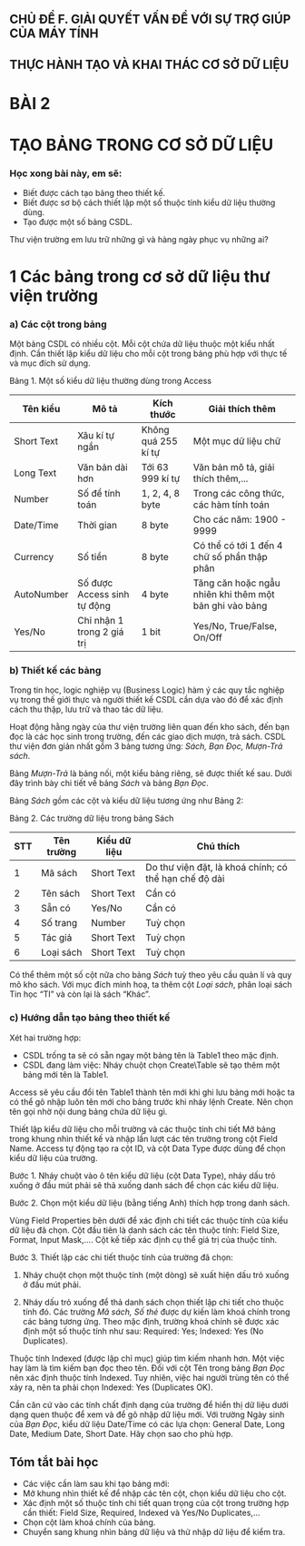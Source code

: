 ## CHỦ ĐỀ F. GIẢI QUYẾT VẤN ĐỀ VỚI SỰ TRỢ GIÚP CỦA MÁY TÍNH
## THỰC HÀNH TẠO VÀ KHAI THÁC CƠ SỞ DỮ LIỆU

# BÀI 2
# TẠO BẢNG TRONG CƠ SỞ DỮ LIỆU

### Học xong bài này, em sẽ:

- Biết được cách tạo bảng theo thiết kế.
- Biết được sơ bộ cách thiết lập một số thuộc tính kiểu dữ liệu thường dùng.
- Tạo được một số bảng CSDL.

Thư viện trường em lưu trữ những gì và hàng ngày phục vụ những ai?

# 1 Các bảng trong cơ sở dữ liệu thư viện trường

### a) Các cột trong bảng

Một bảng CSDL có nhiều cột. Mỗi cột chứa dữ liệu thuộc một kiểu nhất định. Cần thiết lập kiểu dữ liệu cho mỗi cột trong bảng phù hợp với thực tế và mục đích sử dụng.

Bảng 1. Một số kiểu dữ liệu thường dùng trong Access

| Tên kiểu | Mô tả | Kích thước | Giải thích thêm |
|---|---|---|---|
| Short Text | Xâu kí tự ngắn | Không quá 255 kí tự | Một mục dữ liệu chữ |
| Long Text | Văn bản dài hơn | Tới 63 999 kí tự | Văn bản mô tả, giải thích thêm,... |
| Number | Số để tính toán | 1, 2, 4, 8 byte | Trong các công thức, các hàm tính toán |
| Date/Time | Thời gian | 8 byte | Cho các năm: 1900 - 9999 |
| Currency | Số tiền | 8 byte | Có thể có tới 1 đến 4 chữ số phần thập phân |
| AutoNumber | Số được Access sinh tự động | 4 byte | Tăng căn hoặc ngẫu nhiên khi thêm một bản ghi vào bảng |
| Yes/No | Chỉ nhận 1 trong 2 giá trị | 1 bit | Yes/No, True/False, On/Off |

### b) Thiết kế các bảng

Trong tin học, logic nghiệp vụ (Business Logic) hàm ý các quy tắc nghiệp vụ trong thế giới thực và người thiết kế CSDL cần dựa vào đó để xác định cách thu thập, lưu trữ và thao tác dữ liệu.

Hoạt động hằng ngày của thư viện trường liên quan đến kho sách, đến bạn đọc là các học sinh trong trường, đến các giao dịch mượn, trả sách. CSDL thư viện đơn giản nhất gồm 3 bảng tương ứng: *Sách, Bạn Đọc, Mượn-Trả sách*.

Bảng *Mượn-Trả* là bảng nối, một kiểu bảng riêng, sẽ được thiết kế sau. Dưới đây trình bày chi tiết về bảng *Sách* và bảng *Bạn Đọc*.

Bảng *Sách* gồm các cột và kiểu dữ liệu tương ứng như Bảng 2:

Bảng 2. Các trường dữ liệu trong bảng Sách

| STT | Tên trường | Kiểu dữ liệu | Chú thích |
|---|---|---|---|
| 1 | Mã sách | Short Text | Do thư viện đặt, là khoá chính; có thể hạn chế độ dài |
| 2 | Tên sách | Short Text | Cần có |
| 3 | Sẵn có | Yes/No | Cần có |
| 4 | Số trang | Number | Tuỳ chọn |
| 5 | Tác giả | Short Text | Tuỳ chọn |
| 6 | Loại sách | Short Text | Tuỳ chọn |

Có thể thêm một số cột nữa cho bảng *Sách* tuỳ theo yêu cầu quản lí và quy mô kho sách. Với mục đích minh hoạ, ta thêm cột *Loại sách*, phân loại sách Tin học “TI” và còn lại là sách “Khác”.

### c) Hướng dẫn tạo bảng theo thiết kế

Xét hai trường hợp:
- CSDL trống ta sẽ có sẵn ngay một bảng tên là Table1 theo mặc định.
- CSDL đang làm việc: Nháy chuột chọn Create\Table sẽ tạo thêm một bảng mới tên là Table1.

Access sẽ yêu cầu đổi tên Table1 thành tên mới khi ghi lưu bảng mới hoặc ta có thể gõ nhập luôn tên mới cho bảng trước khi nháy lệnh Create. Nên chọn tên gọi nhờ nội dung bảng chứa dữ liệu gì.

Thiết lập kiểu dữ liệu cho mỗi trường và các thuộc tính chi tiết
Mở bảng trong khung nhìn thiết kế và nhập lần lượt các tên trường trong cột Field Name. Access tự động tạo ra cột ID, và cột Data Type được dùng để chọn kiểu dữ liệu của trường.

Bước 1. Nháy chuột vào ô tên kiểu dữ liệu (cột Data Type), nháy dấu trỏ xuống ở đầu mút phải sẽ thả xuống danh sách để chọn các kiểu dữ liệu.

Bước 2. Chọn một kiểu dữ liệu (bằng tiếng Anh) thích hợp trong danh sách.

Vùng Field Properties bên dưới để xác định chi tiết các thuộc tính của kiểu dữ liệu đã chọn. Cột đầu tiên là danh sách các tên thuộc tính: Field Size, Format, Input Mask,.... Cột kế tiếp xác định cụ thể giá trị của thuộc tính.

Bước 3. Thiết lập các chi tiết thuộc tính của trường đã chọn:

1) Nháy chuột chọn một thuộc tính (một dòng) sẽ xuất hiện dấu trỏ xuống ở đầu mút phải.

2) Nháy dấu trỏ xuống để thả danh sách chọn thiết lập chi tiết cho thuộc tính đó. Các trường *Mã sách, Số thẻ* được dự kiến làm khoá chính trong các bảng tương ứng. Theo mặc định, trường khoá chính sẽ được xác định một số thuộc tính như sau: Required: Yes; Indexed: Yes (No Duplicates).

Thuộc tính Indexed (được lập chỉ mục) giúp tìm kiếm nhanh hơn. Một việc hay làm là tìm kiếm bạn đọc theo tên. Đối với cột Tên trong bảng *Bạn Đọc* nên xác định thuộc tính Indexed. Tuy nhiên, việc hai người trùng tên có thể xảy ra, nên ta phải chọn Indexed: Yes (Duplicates OK).

Cần căn cứ vào các tính chất định dạng của trường để hiển thị dữ liệu dưới dạng quen thuộc để xem và để gõ nhập dữ liệu mới. Với trường Ngày sinh của *Bạn Đọc*, kiểu dữ liệu Date/Time có các lựa chọn: General Date, Long Date, Medium Date, Short Date. Hãy chọn sao cho phù hợp.

## Tóm tắt bài học

- Các việc cần làm sau khi tạo bảng mới:
- Mở khung nhìn thiết kế để nhập các tên cột, chọn kiểu dữ liệu cho cột.
- Xác định một số thuộc tính chi tiết quan trọng của cột trong trường hợp cần thiết: Field Size, Required, Indexed và Yes/No Duplicates,...
- Chọn cột làm khoá chính của bảng.
- Chuyển sang khung nhìn bảng dữ liệu và thử nhập dữ liệu để kiểm tra.
